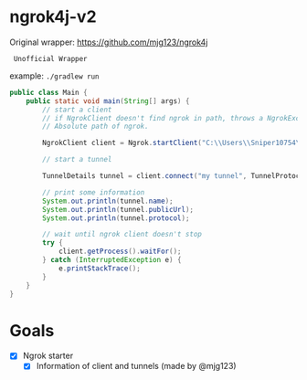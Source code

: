 # ngrok4j-v2
Original wrapper: https://github.com/mjg123/ngrok4j


<code> Unofficial Wrapper </code>

example: <code>./gradlew run</code>

```java
public class Main {
    public static void main(String[] args) {
        // start a client
        // if NgrokClient doesn't find ngrok in path, throws a NgrokException, here you can specify the
        // Absolute path of ngrok.

        NgrokClient client = Ngrok.startClient("C:\\Users\\Sniper10754\\OneDrive\\Desktop\\ngrok.exe");

        // start a tunnel

        TunnelDetails tunnel = client.connect("my tunnel", TunnelProtocol.HTTP, 8080);

        // print some information
        System.out.println(tunnel.name);
        System.out.println(tunnel.publicUrl);
        System.out.println(tunnel.protocol);

        // wait until ngrok client doesn't stop
        try {
            client.getProcess().waitFor();
        } catch (InterruptedException e) {
            e.printStackTrace();
        }
    }
}
```

# Goals

- [x] Ngrok starter
    - [x] Information of client and tunnels (made by @mjg123)
